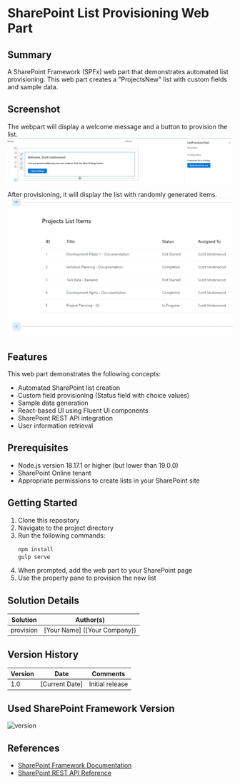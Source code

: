 # SharePoint List Provisioning Web Part

## Summary

A SharePoint Framework (SPFx) web part that demonstrates automated list provisioning. This web part creates a "ProjectsNew" list with custom fields and sample data.


## Screenshot
The webpart will display a welcome message and a button to provision the list. 
![SharePoint List Provisioning Web Part](./assets/Initial.png)

After provisioning, it will display the list with randomly generated items.
![SharePoint List Provisioning Web Part](./assets/AfterConfig.png)


## Features

This web part demonstrates the following concepts:
- Automated SharePoint list creation
- Custom field provisioning (Status field with choice values)
- Sample data generation
- React-based UI using Fluent UI components
- SharePoint REST API integration
- User information retrieval

## Prerequisites

- Node.js version 18.17.1 or higher (but lower than 19.0.0)
- SharePoint Online tenant
- Appropriate permissions to create lists in your SharePoint site

## Getting Started

1. Clone this repository
2. Navigate to the project directory
3. Run the following commands:
   ```bash
   npm install
   gulp serve
   ```
4. When prompted, add the web part to your SharePoint page
5. Use the property pane to provision the new list

## Solution Details

| Solution    | Author(s)                                               |
| ----------- | ------------------------------------------------------- |
| provision   | [Your Name] ([Your Company])                            |

## Version History

| Version | Date             | Comments        |
| ------- | ---------------- | --------------- |
| 1.0     | [Current Date]   | Initial release |

## Used SharePoint Framework Version

![version](https://img.shields.io/badge/version-1.20.0-green.svg)

## References

- [SharePoint Framework Documentation](https://docs.microsoft.com/en-us/sharepoint/dev/spfx/sharepoint-framework-overview)
- [SharePoint REST API Reference](https://docs.microsoft.com/en-us/sharepoint/dev/sp-add-ins/get-to-know-the-sharepoint-rest-service)
